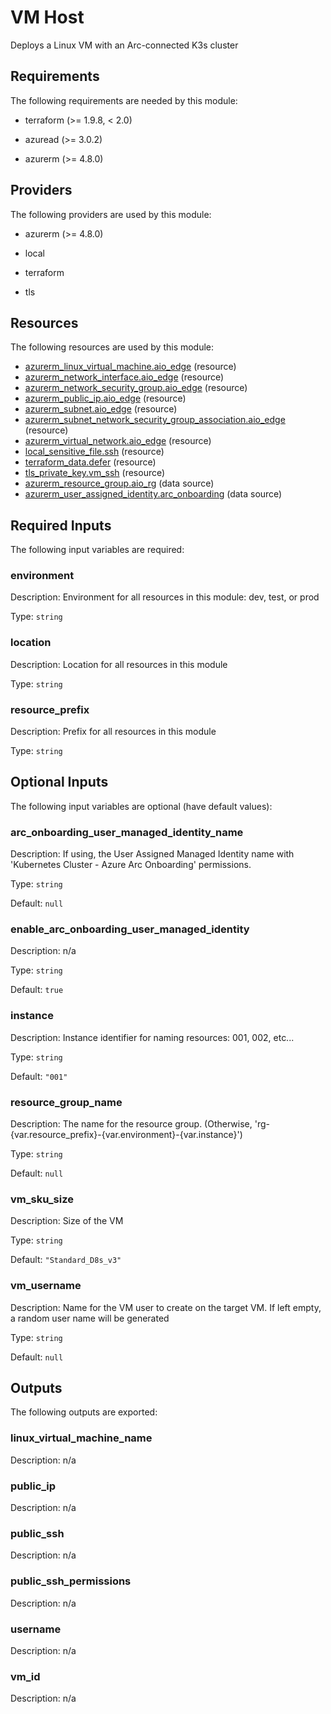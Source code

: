 <!-- BEGIN_TF_DOCS -->
# VM Host

Deploys a Linux VM with an Arc-connected K3s cluster

## Requirements

The following requirements are needed by this module:

- terraform (>= 1.9.8, < 2.0)

- azuread (>= 3.0.2)

- azurerm (>= 4.8.0)

## Providers

The following providers are used by this module:

- azurerm (>= 4.8.0)

- local

- terraform

- tls

## Resources

The following resources are used by this module:

- [azurerm_linux_virtual_machine.aio_edge](https://registry.terraform.io/providers/hashicorp/azurerm/latest/docs/resources/linux_virtual_machine) (resource)
- [azurerm_network_interface.aio_edge](https://registry.terraform.io/providers/hashicorp/azurerm/latest/docs/resources/network_interface) (resource)
- [azurerm_network_security_group.aio_edge](https://registry.terraform.io/providers/hashicorp/azurerm/latest/docs/resources/network_security_group) (resource)
- [azurerm_public_ip.aio_edge](https://registry.terraform.io/providers/hashicorp/azurerm/latest/docs/resources/public_ip) (resource)
- [azurerm_subnet.aio_edge](https://registry.terraform.io/providers/hashicorp/azurerm/latest/docs/resources/subnet) (resource)
- [azurerm_subnet_network_security_group_association.aio_edge](https://registry.terraform.io/providers/hashicorp/azurerm/latest/docs/resources/subnet_network_security_group_association) (resource)
- [azurerm_virtual_network.aio_edge](https://registry.terraform.io/providers/hashicorp/azurerm/latest/docs/resources/virtual_network) (resource)
- [local_sensitive_file.ssh](https://registry.terraform.io/providers/hashicorp/local/latest/docs/resources/sensitive_file) (resource)
- [terraform_data.defer](https://registry.terraform.io/providers/hashicorp/terraform/latest/docs/resources/data) (resource)
- [tls_private_key.vm_ssh](https://registry.terraform.io/providers/hashicorp/tls/latest/docs/resources/private_key) (resource)
- [azurerm_resource_group.aio_rg](https://registry.terraform.io/providers/hashicorp/azurerm/latest/docs/data-sources/resource_group) (data source)
- [azurerm_user_assigned_identity.arc_onboarding](https://registry.terraform.io/providers/hashicorp/azurerm/latest/docs/data-sources/user_assigned_identity) (data source)

## Required Inputs

The following input variables are required:

### environment

Description: Environment for all resources in this module: dev, test, or prod

Type: `string`

### location

Description: Location for all resources in this module

Type: `string`

### resource\_prefix

Description: Prefix for all resources in this module

Type: `string`

## Optional Inputs

The following input variables are optional (have default values):

### arc\_onboarding\_user\_managed\_identity\_name

Description: If using, the User Assigned Managed Identity name with 'Kubernetes Cluster - Azure Arc Onboarding' permissions.

Type: `string`

Default: `null`

### enable\_arc\_onboarding\_user\_managed\_identity

Description: n/a

Type: `string`

Default: `true`

### instance

Description: Instance identifier for naming resources: 001, 002, etc...

Type: `string`

Default: `"001"`

### resource\_group\_name

Description: The name for the resource group. (Otherwise, 'rg-{var.resource\_prefix}-{var.environment}-{var.instance}')

Type: `string`

Default: `null`

### vm\_sku\_size

Description: Size of the VM

Type: `string`

Default: `"Standard_D8s_v3"`

### vm\_username

Description: Name for the VM user to create on the target VM. If left empty, a random user name will be generated

Type: `string`

Default: `null`

## Outputs

The following outputs are exported:

### linux\_virtual\_machine\_name

Description: n/a

### public\_ip

Description: n/a

### public\_ssh

Description: n/a

### public\_ssh\_permissions

Description: n/a

### username

Description: n/a

### vm\_id

Description: n/a
<!-- END_TF_DOCS -->
